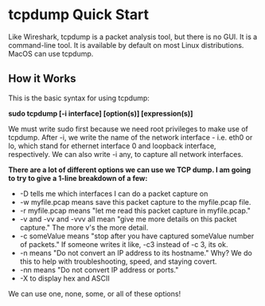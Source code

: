 <h1>tcpdump Quick Start</h1>

Like Wireshark, tcpdump is a packet analysis tool, but there is no GUI. It is a command-line tool. It is available by default on most Linux distributions. MacOS can use tcpdump. 

<h2>How it Works</h2>

This is the basic syntax for using tcpdump:  

<strong>sudo tcpdump [-i interface] [option(s)] [expression(s)]</strong>

We must write sudo first because we need root privileges to make use of tcpdump. 
After -i, we write the name of the network interface - i.e. eth0 or lo, which stand for ethernet interface 0 and loopback interface, respectively. We can also write -i any, to capture all network interfaces. 

<strong>There are a lot of different options we can use we TCP dump. I am going to try to give a 1-line breakdown of a few:</strong>
<ul>
  <li>-D tells me which interfaces I can do a packet capture on</li>
  <li>-w myfile.pcap means save this packet capture to the myfile.pcap file.</li>
  <li>-r myfile.pcap means "let me read this packet capture in myfile.pcap."</li>
  <li>-v and -vv and -vvv all mean "give me more details on this packet capture." The more v's the more detail.</li>
  <li>-c someValue means "stop after you have captured someValue number of packets." If someone writes it like, -c3 instead of -c 3, its ok. </li>
  <li>-n means "Do not convert an IP address to its hostname." Why? We do this to help with troubleshooting, speed, and staying covert.</li>
  <li>-nn means "Do not convert IP address or ports." </li>
  <li>-X to display hex and ASCII</li>
</ul>

We can use one, none, some, or all of these options!


